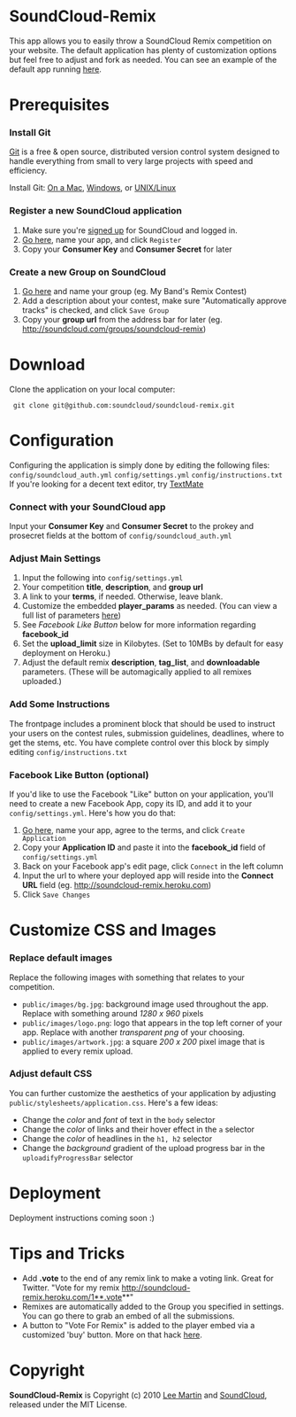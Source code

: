 # SoundCloud-Remix

This app allows you to easily throw a SoundCloud Remix competition on your website. The default application has plenty of customization options but feel free to adjust and fork as needed. You can see an example of the default app running [here](http://soundcloud-remix.heroku.com/).

# Prerequisites

### Install Git

[Git](http://git-scm.com/) is a free & open source, distributed version control system designed to handle everything from small to very large projects with speed and efficiency.

Install Git: [On a Mac](http://github.com/guides/get-git-on-mac), [Windows](http://code.google.com/p/msysgit/), or [UNIX/Linux](http://book.git-scm.com/2_installing_git.html) 

### Register a new SoundCloud application

1. Make sure you're [signed up](http://soundcloud.com/signup) for SoundCloud and logged in.
2. [Go here](http://soundcloud.com/you/apps/new), name your app, and click `Register`
3. Copy your **Consumer Key** and **Consumer Secret** for later

### Create a new Group on SoundCloud

1. [Go here](http://soundcloud.com/groups/new) and name your group (eg. My Band's Remix Contest)
2. Add a description about your contest, make sure "Automatically approve tracks" is checked, and click `Save Group`
3. Copy your **group url** from the address bar for later (eg. http://soundcloud.com/groups/soundcloud-remix)

# Download

Clone the application on your local computer:

     git clone git@github.com:soundcloud/soundcloud-remix.git


# Configuration

Configuring the application is simply done by editing the following files: `config/soundcloud_auth.yml` `config/settings.yml` `config/instructions.txt` If you're looking for a decent text editor, try [TextMate](http://macromates.com/)

### Connect with your SoundCloud app

Input your **Consumer Key** and **Consumer Secret** to the prokey and prosecret fields at the bottom of `config/soundcloud_auth.yml`

### Adjust Main Settings

1. Input the following into `config/settings.yml`
2. Your competition **title**, **description**, and **group url**
3. A link to your **terms**, if needed. Otherwise, leave blank.
4. Customize the embedded **player_params** as needed. (You can view a full list of parameters [here](http://wiki.github.com/soundcloud/Widget-JS-API/widget-options))
5. See *Facebook Like Button* below for more information regarding **facebook_id**
6. Set the **upload_limit** size in Kilobytes. (Set to 10MBs by default for easy deployment on Heroku.)
7. Adjust the default remix **description**, **tag_list**, and **downloadable** parameters. (These will be automagically applied to all remixes uploaded.)

### Add Some Instructions

The frontpage includes a prominent block that should be used to instruct your users on the contest rules, submission guidelines, deadlines, where to get the stems, etc. You have complete control over this block by simply editing `config/instructions.txt`

### Facebook Like Button (optional)

If you'd like to use the Facebook "Like" button on your application, you'll need to create a new Facebook App, copy its ID, and add it to your `config/settings.yml`. Here's how you do that:

1. [Go here](http://www.facebook.com/developers/createapp.php), name your app, agree to the terms, and click `Create Application`
2. Copy your **Application ID** and paste it into the **facebook_id**  field of `config/settings.yml`
3. Back on your Facebook app's edit page, click `Connect` in the left column
4. Input the url to where your deployed app will reside into the **Connect URL** field (eg. http://soundcloud-remix.heroku.com)
5. Click `Save Changes`

# Customize CSS and Images

### Replace default images

Replace the following images with something that relates to your competition.

* `public/images/bg.jpg`: background image used throughout the app. Replace with something around _1280 x 960_ pixels
* `public/images/logo.png`: logo that appears in the top left corner of your app. Replace with another _transparent png_ of your choosing.
* `public/images/artwork.jpg`: a square _200 x 200_ pixel image that is applied to every remix upload.

### Adjust default CSS

You can further customize the aesthetics of your application by adjusting `public/stylesheets/application.css`. Here's a few ideas:

* Change the _color_ and _font_ of text in the `body` selector
* Change the _color_ of links and their hover effect in the `a` selector
* Change the _color_ of headlines in the `h1, h2` selector
* Change the _background_ gradient of the upload progress bar in the `uploadifyProgressBar` selector

# Deployment

Deployment instructions coming soon :)

# Tips and Tricks

* Add **.vote** to the end of any remix link to make a voting link. Great for Twitter. "Vote for my remix http://soundcloud-remix.heroku.com/1**.vote**"
* Remixes are automatically added to the Group you specified in settings. You can go there to grab an embed of all the submissions.
* A button to "Vote For Remix" is added to the player embed via a customized 'buy' button. More on that hack [here](http://blog.soundcloud.com/2010/06/25/buy-download-button/).

# Copyright

**SoundCloud-Remix** is Copyright (c) 2010 [Lee Martin](http://Lee.Ma/rtin) and [SoundCloud](http://soundcloud.com), released under the MIT License.


